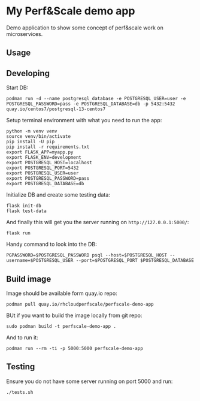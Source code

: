 My Perf&Scale demo app
======================

Demo application to show some concept of perf&scale work on microservices.

Usage
-----


Developing
----------

Start DB:

    podman run -d --name postgresql_database -e POSTGRESQL_USER=user -e POSTGRESQL_PASSWORD=pass -e POSTGRESQL_DATABASE=db -p 5432:5432 quay.io/centos7/postgresql-13-centos7

Setup terminal environment with what you need to run the app:

    python -m venv venv
    source venv/bin/activate
    pip install -U pip
    pip install -r requirements.txt
    export FLASK_APP=myapp.py
    export FLASK_ENV=development
    export POSTGRESQL_HOST=localhost
    export POSTGRESQL_PORT=5432
    export POSTGRESQL_USER=user
    export POSTGRESQL_PASSWORD=pass
    export POSTGRESQL_DATABASE=db

Initialize DB and create some testing data:

    flask init-db
    flask test-data

And finally this will get you the server running on `http://127.0.0.1:5000/`:

    flask run

Handy command to look into the DB:

    PGPASSWORD=$POSTGRESQL_PASSWORD psql --host=$POSTGRESQL_HOST --username=$POSTGRESQL_USER --port=$POSTGRESQL_PORT $POSTGRESQL_DATABASE


Build image
-----------

Image should be available form quay.io repo:

    podman pull quay.io/rhcloudperfscale/perfscale-demo-app

BUt if you want to build the image locally from git repo:

    sudo podman build -t perfscale-demo-app .

And to run it:

    podman run --rm -ti -p 5000:5000 perfscale-demo-app


Testing
-------

Ensure you do not have some server running on port 5000 and run:

    ./tests.sh
